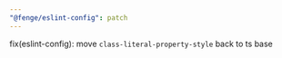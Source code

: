 ```yaml
---
"@fenge/eslint-config": patch
---
```


fix(eslint-config): move `class-literal-property-style` back to ts base
